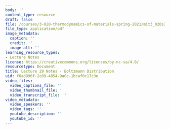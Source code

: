 ```yaml
---
body: ''
content_type: resource
draft: false
file: /courses/3-020-thermodynamics-of-materials-spring-2021/mit3_020s21_l29.pdf
file_type: application/pdf
image_metadata:
  caption: ''
  credit: ''
  image-alt: ''
learning_resource_types:
- Lecture Notes
license: https://creativecommons.org/licenses/by-nc-sa/4.0/
resourcetype: Document
title: Lecture 29 Notes - Boltzmann Distribution
uid: f6ad996f-2c89-4854-9a0c-1bcaf0c17c3e
video_files:
  video_captions_file: ''
  video_thumbnail_file: ''
  video_transcript_file: ''
video_metadata:
  video_speakers: ''
  video_tags: ''
  youtube_description: ''
  youtube_id: ''
---
```

